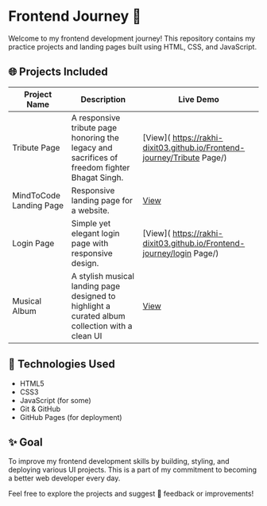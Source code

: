 # Frontend Journey 🚀

Welcome to my frontend development journey! This repository contains my practice projects and landing pages built using HTML, CSS, and JavaScript.

## 🌐 Projects Included

| Project Name                 | Description                | Live Demo                           |
|------------------------------|---------------------------|---------------------|
| Tribute Page  |A responsive tribute page honoring the legacy and sacrifices of freedom fighter Bhagat Singh. |[View]( https://rakhi-dixit03.github.io/Frontend-journey/Tribute Page/) |
| MindToCode Landing Page   | Responsive landing page for a website. | [View]( https://rakhi-dixit03.github.io/Frontend-journey/MindToCode-landing/) |
| Login Page    |Simple yet elegant login page with responsive design.| [View]( https://rakhi-dixit03.github.io/Frontend-journey/login Page/) |
| Musical Album |A stylish musical landing page designed to highlight a curated album collection with a clean UI | [View]( https://rakhi-dixit03.github.io/Frontend-journey/Music-landing/)|

## 🧠 Technologies Used
- HTML5
- CSS3
- JavaScript (for some)
- Git & GitHub
- GitHub Pages (for deployment)

## ✨ Goal
To improve my frontend development skills by building, styling, and deploying various UI projects. This is a part of my commitment to becoming a better web developer every day.


Feel free to explore the projects and suggest 💬 feedback or improvements!
